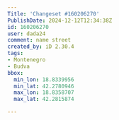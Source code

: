 ```yaml
---
Title: 'Changeset #160206270'
PublishDate: 2024-12-12T12:34:38Z
id: 160206270
user: dada24
comment: name street
created_by: iD 2.30.4
tags:
- Montenegro
- Budva
bbox:
  min_lon: 18.8339956
  min_lat: 42.2780946
  max_lon: 18.8358707
  max_lat: 42.2815874

---
```

